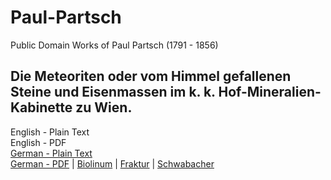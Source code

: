 # Paul-Partsch
Public Domain Works of Paul Partsch (1791 - 1856)

## Die Meteoriten oder vom Himmel gefallenen Steine und Eisenmassen im k. k. Hof-Mineralien-Kabinette zu Wien.

English - Plain Text  
English - PDF  
[German - Plain Text](Die-Meteoriten/full-text-german.md)  
[German - PDF]() | [Biolinum]() | [Fraktur]() | [Schwabacher]()  

